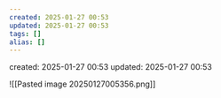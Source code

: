 ```yaml
---
created: 2025-01-27 00:53
updated: 2025-01-27 00:53
tags: []
alias: []
---
```


created: 2025-01-27 00:53
updated: 2025-01-27 00:53



![[Pasted image 20250127005356.png]]